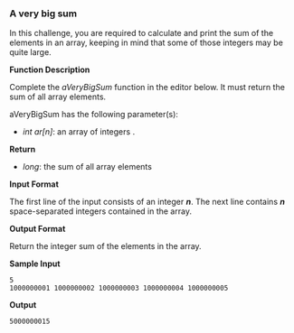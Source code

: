 ### A very big sum



In this challenge, you are required to calculate and print the sum of the elements in an array, keeping in mind that some of those integers  may be quite large.

**Function Description**

Complete the *aVeryBigSum* function in the editor below.  It must return the sum of all array elements.

aVeryBigSum has the following parameter(s):

- *int ar[n]*: an array of integers . 

**Return**

- *long*: the sum of all array elements

**Input Format** 

The first line of the input consists of an integer ***n***. 
 The next line contains ***n*** space-separated integers contained in the array. 

**Output Format**

Return the integer sum of the elements in the array.

**Sample Input**  

```
5
1000000001 1000000002 1000000003 1000000004 1000000005
```

**Output**   

```
5000000015
```